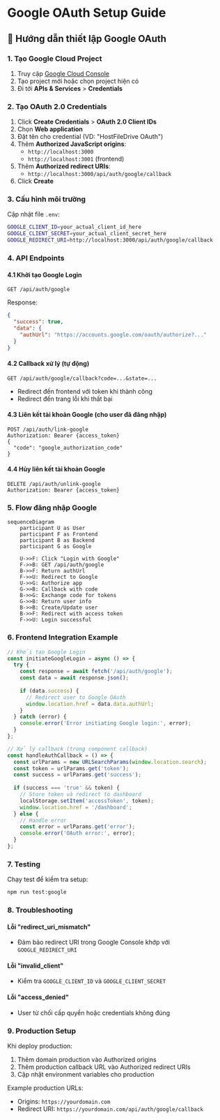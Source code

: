 # Google OAuth Setup Guide

## 🚀 Hướng dẫn thiết lập Google OAuth

### 1. Tạo Google Cloud Project

1. Truy cập [Google Cloud Console](https://console.cloud.google.com/)
2. Tạo project mới hoặc chọn project hiện có
3. Đi tới **APIs & Services** > **Credentials**

### 2. Tạo OAuth 2.0 Credentials

1. Click **Create Credentials** > **OAuth 2.0 Client IDs**
2. Chọn **Web application**
3. Đặt tên cho credential (VD: "HostFileDrive OAuth")
4. Thêm **Authorized JavaScript origins**:
   - `http://localhost:3000`
   - `http://localhost:3001` (frontend)
5. Thêm **Authorized redirect URIs**:
   - `http://localhost:3000/api/auth/google/callback`
6. Click **Create**

### 3. Cấu hình môi trường

Cập nhật file `.env`:
```bash
GOOGLE_CLIENT_ID=your_actual_client_id_here
GOOGLE_CLIENT_SECRET=your_actual_client_secret_here
GOOGLE_REDIRECT_URI=http://localhost:3000/api/auth/google/callback
```

### 4. API Endpoints

#### 4.1 Khởi tạo Google Login
```
GET /api/auth/google
```
Response:
```json
{
  "success": true,
  "data": {
    "authUrl": "https://accounts.google.com/oauth/authorize?..."
  }
}
```

#### 4.2 Callback xử lý (tự động)
```
GET /api/auth/google/callback?code=...&state=...
```
- Redirect đến frontend với token khi thành công
- Redirect đến trang lỗi khi thất bại

#### 4.3 Liên kết tài khoản Google (cho user đã đăng nhập)
```
POST /api/auth/link-google
Authorization: Bearer {access_token}
{
  "code": "google_authorization_code"
}
```

#### 4.4 Hủy liên kết tài khoản Google
```
DELETE /api/auth/unlink-google
Authorization: Bearer {access_token}
```

### 5. Flow đăng nhập Google

```mermaid
sequenceDiagram
    participant U as User
    participant F as Frontend
    participant B as Backend
    participant G as Google

    U->>F: Click "Login with Google"
    F->>B: GET /api/auth/google
    B->>F: Return authUrl
    F->>U: Redirect to Google
    U->>G: Authorize app
    G->>B: Callback with code
    B->>G: Exchange code for tokens
    G->>B: Return user info
    B->>B: Create/Update user
    B->>F: Redirect with access token
    F->>U: Login successful
```

### 6. Frontend Integration Example

```javascript
// Khởi tạo Google Login
const initiateGoogleLogin = async () => {
  try {
    const response = await fetch('/api/auth/google');
    const data = await response.json();
    
    if (data.success) {
      // Redirect user to Google OAuth
      window.location.href = data.data.authUrl;
    }
  } catch (error) {
    console.error('Error initiating Google login:', error);
  }
};

// Xử lý callback (trong component callback)
const handleAuthCallback = () => {
  const urlParams = new URLSearchParams(window.location.search);
  const token = urlParams.get('token');
  const success = urlParams.get('success');
  
  if (success === 'true' && token) {
    // Store token và redirect to dashboard
    localStorage.setItem('accessToken', token);
    window.location.href = '/dashboard';
  } else {
    // Handle error
    const error = urlParams.get('error');
    console.error('OAuth error:', error);
  }
};
```

### 7. Testing

Chạy test để kiểm tra setup:
```bash
npm run test:google
```

### 8. Troubleshooting

#### Lỗi "redirect_uri_mismatch"
- Đảm bảo redirect URI trong Google Console khớp với `GOOGLE_REDIRECT_URI`

#### Lỗi "invalid_client"
- Kiểm tra `GOOGLE_CLIENT_ID` và `GOOGLE_CLIENT_SECRET`

#### Lỗi "access_denied"
- User từ chối cấp quyền hoặc credentials không đúng

### 9. Production Setup

Khi deploy production:
1. Thêm domain production vào Authorized origins
2. Thêm production callback URL vào Authorized redirect URIs
3. Cập nhật environment variables cho production

Example production URLs:
- Origins: `https://yourdomain.com`
- Redirect URI: `https://yourdomain.com/api/auth/google/callback`
